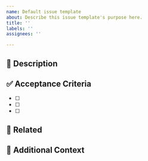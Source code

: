 ```yaml
---
name: Default issue template
about: Describe this issue template's purpose here.
title: ''
labels: ''
assignees: ''

---
```


## 📝 Description

<!-- What’s the issue? Describe clearly and concisely. -->

## ✅ Acceptance Criteria

<!-- What needs to be true for this issue to be considered complete? -->

- [ ] 
- [ ] 
- [ ] 

## 🔗 Related

<!-- Link to related issues, PRs, or discussions -->

## 🧠 Additional Context

<!-- Any other info that could help resolve the issue -->
